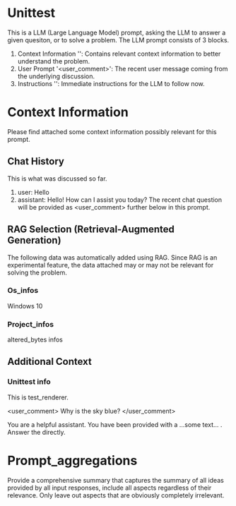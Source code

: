 
# Unittest
This is a LLM (Large Language Model) prompt, asking the LLM to answer a given quesiton, or to solve a problem. 
The LLM prompt consists of 3 blocks.
1. Context Information '<context>': Contains relevant context information to better understand the problem.
2. User Prompt '<user_comment>': The recent user message coming from the underlying discussion.
3. Instructions '<INST>': Immediate instructions for the LLM to follow now.


<context>



# Context Information
Please find attached some context information possibly relevant for this prompt.
## Chat History
This is what was discussed so far.
1. user: Hello
2. assistant: Hello! How can I assist you today?
The recent chat question will be provided as <user_comment> further below in this prompt.
## RAG Selection (Retrieval-Augmented Generation)
The following data was automatically added using RAG. Since RAG is an experimental feature,
the data attached may or may not be relevant for solving the problem.
### Os_infos
Windows 10
### Project_infos
altered_bytes infos
## Additional Context
### Unittest info
This is test_renderer.
</context>

<user_comment>
Why is the sky blue?
</user_comment>

<INST>
You are a helpful assistant.
You have been provided with a <user_comment> ...some text... </user_comment>.  Answer the <user_comment> directly. 


# Prompt_aggregations
Provide a comprehensive summary that captures the summary of all ideas provided by all input responses, include all aspects regardless of their relevance.
 Only leave out aspects that are obviously completely irrelevant.

</INST>


